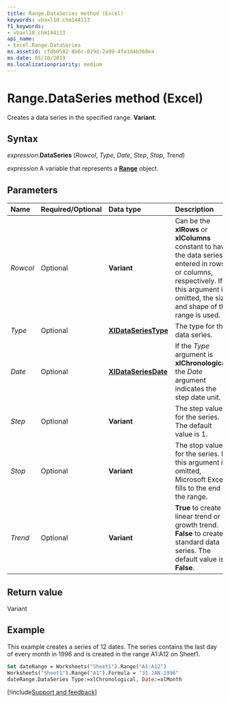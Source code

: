 ```yaml
---
title: Range.DataSeries method (Excel)
keywords: vbaxl10.chm144113
f1_keywords:
- vbaxl10.chm144113
api_name:
- Excel.Range.DataSeries
ms.assetid: cfdb0582-8b6c-029d-2a99-4fa1d4b360ea
ms.date: 05/10/2019
ms.localizationpriority: medium
---
```



# Range.DataSeries method (Excel)

Creates a data series in the specified range. **Variant**.


## Syntax

_expression_.**DataSeries** (_Rowcol_, _Type_, _Date_, _Step_, _Stop_, _Trend_)

_expression_ A variable that represents a **[Range](excel.range(object).md)** object.


## Parameters

|Name|Required/Optional|Data type|Description|
|:-----|:-----|:-----|:-----|
| _Rowcol_|Optional| **Variant**|Can be the **xlRows** or **xlColumns** constant to have the data series entered in rows or columns, respectively. If this argument is omitted, the size and shape of the range is used.|
| _Type_|Optional| **[XlDataSeriesType](Excel.XlDataSeriesType.md)**|The type for the data series.|
| _Date_|Optional| **[XlDataSeriesDate](Excel.XlDataSeriesDate.md)**|If the _Type_ argument is **xlChronological**, the _Date_ argument indicates the step date unit.|
| _Step_|Optional| **Variant**|The step value for the series. The default value is 1.|
| _Stop_|Optional| **Variant**|The stop value for the series. If this argument is omitted, Microsoft Excel fills to the end of the range.|
| _Trend_|Optional| **Variant**| **True** to create a linear trend or growth trend. **False** to create a standard data series. The default value is **False**.|

## Return value

Variant


## Example

This example creates a series of 12 dates. The series contains the last day of every month in 1996 and is created in the range A1:A12 on Sheet1.

```vb
Set dateRange = Worksheets("Sheet1").Range("A1:A12") 
Worksheets("Sheet1").Range("A1").Formula = "31-JAN-1996" 
dateRange.DataSeries Type:=xlChronological, Date:=xlMonth
```




[!include[Support and feedback](~/includes/feedback-boilerplate.md)]
